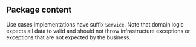 ## Package content

Use cases implementations have suffix `Service`.
Note that domain logic expects all data to valid and should not throw infrastructure exceptions
or exceptions that are not expected by the business.